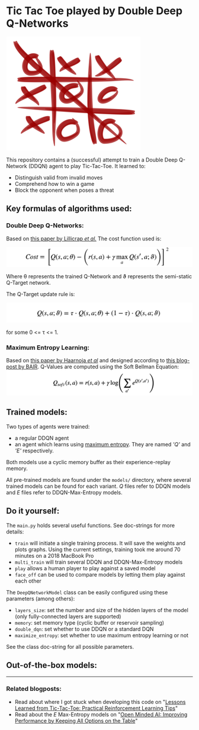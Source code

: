 # Tic Tac Toe played by Double Deep Q-Networks
![tic_tac_toe](images/tic_tac_toe.png)
 
 This repository contains a (successful) attempt to train a Double Deep Q-Network (DDQN)
 agent to play Tic-Tac-Toe. It learned to:
 
 * Distinguish valid from invalid moves
 * Comprehend how to win a game
 * Block the opponent when poses a threat
 
## Key formulas of algorithms used: 
### Double Deep Q-Networks:
Based on [this paper by Lillicrap _et al._](https://arxiv.org/abs/1509.02971) The cost function used is:

![cost](images/ddqn_cost.png)

Where θ represents the trained Q-Network and ϑ represents the semi-static Q-Target
network.

The Q-Target update rule is:

![update_rule](images/ddqn_update.png)

for some 0 <= τ <= 1. 

### Maximum Entropy Learning:
Based on [this paper by Haarnoja _et al_](https://arxiv.org/abs/1702.08165) and designed according to 
[this blog-post by BAIR](https://bair.berkeley.edu/blog/2017/10/06/soft-q-learning/). 
Q-Values are computed using the Soft Bellman Equation:
![soft_bellman](images/soft_bellman.png) 
 
## Trained models:
Two types of agents were trained: 
* a regular DDQN agent
* an agent which learns using 
[maximum entropy](https://bair.berkeley.edu/blog/2017/10/06/soft-q-learning/). They are named _'Q'_ and _'E'_ 
respectively.
 
Both models use a cyclic memory buffer as their experience-replay memory.

All pre-trained models are found under the `models/` directory, where several trained models can be found for each 
variant. _Q_ files refer to DDQN models and _E_ files refer to DDQN-Max-Entropy models.  


## Do it yourself:
The `main.py` holds several useful functions. See doc-strings for more details:
* `train` will initiate a single training process. It will save the weights and plots graphs. 
Using the current settings, training took me around 70 minutes on a 2018 MacBook Pro
* `multi_train` will train several DDQN and DDQN-Max-Entropy models
* `play` allows a human player to play against a saved model
* `face_off` can be used to compare models by letting them play against each other

The `DeepQNetworkModel` class can be easily configured using these parameters (among others):
* `layers_size`: set the number and size of the hidden layers of the model (only fully-connected layers are supported)
* `memory`: set memory type (cyclic buffer or reservoir sampling)
* `double_dqn`: set whether to use DDQN or a standard DQN
* `maximize_entropy`: set whether to use maximum entropy learning or not

See the class doc-string for all possible parameters.  

## Out-of-the-box models:

---------------------------

### Related blogposts:
* Read about where I got stuck when developing this code on "[Lessons Learned from Tic-Tac-Toe: Practical Reinforcement Learning Tips](https://medium.com/@shakedzy/lessons-learned-from-tic-tac-toe-practical-reinforcement-learning-tips-5cac654a45a8)"
* Read about the _E_ Max-Entropy models on "[Open Minded AI: Improving Performance by Keeping All Options on the Table](https://medium.com/@shakedzy/open-minded-ai-improving-performance-by-keeping-all-options-on-the-table-ddefce50913a)"
